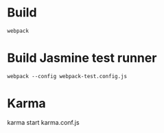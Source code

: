 # Build

`webpack`

# Build Jasmine test runner

`webpack --config webpack-test.config.js`

# Karma

karma start karma.conf.js